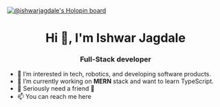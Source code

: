 [![@ishwarjagdale's Holopin board](https://holopin.io/api/user/board?user=ishwarjagdale)](https://holopin.io/@ishwarjagdale)
<h1 align="center">Hi 👋, I'm Ishwar Jagdale</h1>
<h3 align="center">Full-Stack developer</h3>

- 👀 I’m interested in tech, robotics, and developing software products. 
- 🌱 I’m currently working on **MERN** stack and want to learn TypeScript.
- 💞️ Seriously need a friend 🥲
- 📫 You can reach me here *[<img src="https://static.cdninstagram.com/rsrc.php/v3/yR/r/lam-fZmwmvn.png" width="16">](https://www.instagram.com/ishwarjagdale_/)*  *[<img src="https://static.licdn.com/aero-v1/sc/h/5bukxbhy9xsil5mb7c2wulfbx" width="16">](https://www.linkedin.com/in/ishwar-jagdale/)*
